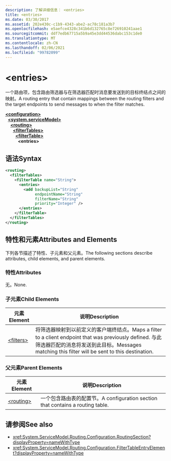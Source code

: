 ```yaml
---
description: 了解详细信息： <entries>
title: <entries>
ms.date: 03/30/2017
ms.assetid: 202e430c-c1b9-4343-abe2-ac78c181a3b7
ms.openlocfilehash: e5aefce4328c341b6d132765c8e726910241aae1
ms.sourcegitcommit: ddf7edb67715a5b9a45e3dd44536dabc153c1de0
ms.translationtype: MT
ms.contentlocale: zh-CN
ms.lasthandoff: 02/06/2021
ms.locfileid: "99782099"
---
```

# \<entries>

<span data-ttu-id="3e165-102">一个路由项，包含路由筛选器与在筛选器匹配时消息要发送到的目标终结点之间的映射。</span><span class="sxs-lookup"><span data-stu-id="3e165-102">A routing entry that contain mappings between the routing filters and the target endpoints to send messages to when the filter matches.</span></span>  
  
[**\<configuration>**](../configuration-element.md)\
&nbsp;&nbsp;[**\<system.serviceModel>**](system-servicemodel.md)\
&nbsp;&nbsp;&nbsp;&nbsp;[**\<routing>**](routing.md)\
&nbsp;&nbsp;&nbsp;&nbsp;&nbsp;&nbsp;[**\<filterTables>**](filtertables.md)\
&nbsp;&nbsp;&nbsp;&nbsp;&nbsp;&nbsp;&nbsp;&nbsp;[**\<filterTable>**](filtertable.md)\
&nbsp;&nbsp;&nbsp;&nbsp;&nbsp;&nbsp;&nbsp;&nbsp;&nbsp;&nbsp;**\<entries>**  
  
## <a name="syntax"></a><span data-ttu-id="3e165-103">语法</span><span class="sxs-lookup"><span data-stu-id="3e165-103">Syntax</span></span>  
  
```xml  
<routing>
  <filterTables>
    <filterTable name="String">
      <entries>
        <add backupList="String"
             endpointName="String"
             filterName="String"
             priority="Integer" />
      </entries>
    </filterTable>
  </filterTables>
</routing>
```  
  
## <a name="attributes-and-elements"></a><span data-ttu-id="3e165-104">特性和元素</span><span class="sxs-lookup"><span data-stu-id="3e165-104">Attributes and Elements</span></span>  

 <span data-ttu-id="3e165-105">下列各节描述了特性、子元素和父元素。</span><span class="sxs-lookup"><span data-stu-id="3e165-105">The following sections describe attributes, child elements, and parent elements.</span></span>  
  
### <a name="attributes"></a><span data-ttu-id="3e165-106">特性</span><span class="sxs-lookup"><span data-stu-id="3e165-106">Attributes</span></span>  

 <span data-ttu-id="3e165-107">无。</span><span class="sxs-lookup"><span data-stu-id="3e165-107">None.</span></span>  
  
### <a name="child-elements"></a><span data-ttu-id="3e165-108">子元素</span><span class="sxs-lookup"><span data-stu-id="3e165-108">Child Elements</span></span>  
  
|<span data-ttu-id="3e165-109">元素</span><span class="sxs-lookup"><span data-stu-id="3e165-109">Element</span></span>|<span data-ttu-id="3e165-110">说明</span><span class="sxs-lookup"><span data-stu-id="3e165-110">Description</span></span>|  
|-------------|-----------------|  
|[\<filters>](filters-of-routing.md)|<span data-ttu-id="3e165-111">将筛选器映射到以前定义的客户端终结点。</span><span class="sxs-lookup"><span data-stu-id="3e165-111">Maps a filter to a client endpoint that was previously defined.</span></span> <span data-ttu-id="3e165-112">与此筛选器匹配的消息将发送到此目标。</span><span class="sxs-lookup"><span data-stu-id="3e165-112">Messages matching this filter will be sent to this destination.</span></span>|  
  
### <a name="parent-elements"></a><span data-ttu-id="3e165-113">父元素</span><span class="sxs-lookup"><span data-stu-id="3e165-113">Parent Elements</span></span>  
  
|<span data-ttu-id="3e165-114">元素</span><span class="sxs-lookup"><span data-stu-id="3e165-114">Element</span></span>|<span data-ttu-id="3e165-115">说明</span><span class="sxs-lookup"><span data-stu-id="3e165-115">Description</span></span>|  
|-------------|-----------------|  
|[\<routing>](routing.md)|<span data-ttu-id="3e165-116">一个包含路由表的配置节。</span><span class="sxs-lookup"><span data-stu-id="3e165-116">A configuration section that contains a routing table.</span></span>|  
  
## <a name="see-also"></a><span data-ttu-id="3e165-117">请参阅</span><span class="sxs-lookup"><span data-stu-id="3e165-117">See also</span></span>

- <xref:System.ServiceModel.Routing.Configuration.RoutingSection?displayProperty=nameWithType>
- <xref:System.ServiceModel.Routing.Configuration.FilterTableEntryElement?displayProperty=nameWithType>
